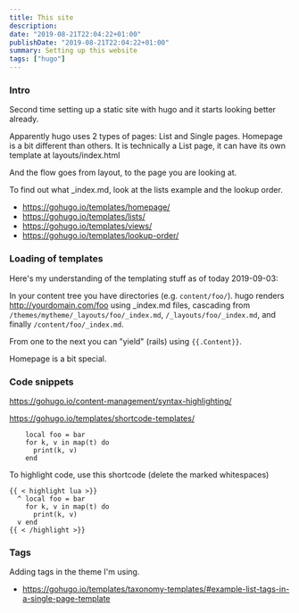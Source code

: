 ```yaml
---
title: This site
description:
date: "2019-08-21T22:04:22+01:00"
publishDate: "2019-08-21T22:04:22+01:00"
summary: Setting up this website
tags: ["hugo"]
---
```


### Intro

Second time setting up a static site with hugo and it starts looking
better already.

Apparently hugo uses 2 types of pages: List and Single pages. Homepage
is a bit different than others. It is technically a List page, it can
have its own template at layouts/index.html

And the flow goes from layout, to the page you are looking at.

To find out what _index.md, look at the lists example and the lookup
order.

- https://gohugo.io/templates/homepage/
- https://gohugo.io/templates/lists/
- https://gohugo.io/templates/views/
- https://gohugo.io/templates/lookup-order/

### Loading of templates

Here's my understanding of the templating stuff as of today 2019-09-03:

In your content tree you have directories (e.g. `content/foo/`). hugo
renders http://yourdomain.com/foo using _index.md files, cascading
from `/themes/mytheme/_layouts/foo/_index.md`,
`/_layouts/foo/_index.md`, and finally `/content/foo/_index.md`.

From one to the next you can "yield" (rails) using `{{.Content}}`.

Homepage is a bit special.

### Code snippets

https://gohugo.io/content-management/syntax-highlighting/

https://gohugo.io/templates/shortcode-templates/
```
    local foo = bar
    for k, v in map(t) do
      print(k, v)
    end
```

To highlight code, use this shortcode (delete the marked whitespaces)

```
{{ < highlight lua >}}
  ^ local foo = bar
    for k, v in map(t) do
      print(k, v)
  v end
{{ < /highlight >}}
```


### Tags

Adding tags in the theme I'm using.

- https://gohugo.io/templates/taxonomy-templates/#example-list-tags-in-a-single-page-template

